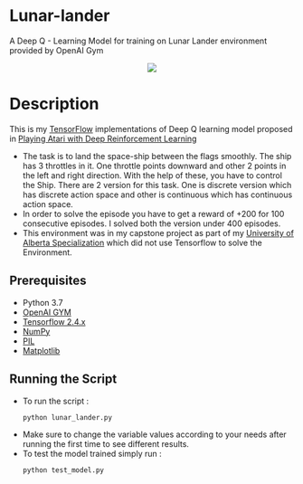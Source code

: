 # Lunar-lander
A Deep Q - Learning Model for training on Lunar Lander environment provided by OpenAI Gym
<p align="center"><img src="https://i.imgur.com/bwMsTiK.gif"> </p>  
 
# Description 
This is my [TensorFlow](https://www.tensorflow.org/) implementations of Deep Q learning model proposed in [Playing Atari with Deep Reinforcement Learning](https://www.cs.toronto.edu/~vmnih/docs/dqn.pdf)
- The task is to land the space-ship between the flags smoothly. The ship has 3 throttles in it. One throttle points downward and other 2 points in the left and right direction. With the help of these, you have to control the Ship. There are 2 version for this task. One is discrete version which has discrete action space and other is continuous which has continuous action space.
- In order to solve the episode you have to get a reward of +200 for 100 consecutive episodes. I solved both the version under 400 episodes.
- This environment was in my capstone project as part of my [University of Alberta Specialization](https://coursera.org/share/5f2b2e39b21fc68ac4062f08ad6e87d3) which did not use Tensorflow to solve the Environment.

## Prerequisites

- Python 3.7
- [OpenAI GYM](https://gym.openai.com/)
- [Tensorflow 2.4.x](https://github.com/tensorflow/tensorflow/)
- [NumPy](http://www.numpy.org/)
- [PIL](https://pillow.readthedocs.io/en/stable/)
- [Matplotlib](https://matplotlib.org/)

## Running the Script
- To run the script :
	```bash
	python lunar_lander.py
	```
- Make sure to change the variable values according to your needs after running the first time to see different results.
- To test the model trained simply run :
	```bash
	python test_model.py
	```
